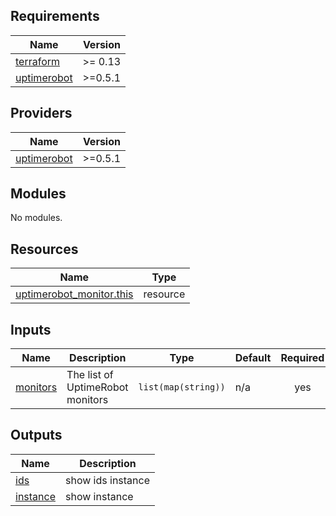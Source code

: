 <!-- BEGIN_TF_DOCS -->
## Requirements

| Name | Version |
|------|---------|
| <a name="requirement_terraform"></a> [terraform](#requirement\_terraform) | >= 0.13 |
| <a name="requirement_uptimerobot"></a> [uptimerobot](#requirement\_uptimerobot) | >=0.5.1 |

## Providers

| Name | Version |
|------|---------|
| <a name="provider_uptimerobot"></a> [uptimerobot](#provider\_uptimerobot) | >=0.5.1 |

## Modules

No modules.

## Resources

| Name | Type |
|------|------|
| [uptimerobot_monitor.this](https://registry.terraform.io/providers/louy/uptimerobot/latest/docs/resources/monitor) | resource |

## Inputs

| Name | Description | Type | Default | Required |
|------|-------------|------|---------|:--------:|
| <a name="input_monitors"></a> [monitors](#input\_monitors) | The list of UptimeRobot monitors | `list(map(string))` | n/a | yes |

## Outputs

| Name | Description |
|------|-------------|
| <a name="output_ids"></a> [ids](#output\_ids) | show ids instance |
| <a name="output_instance"></a> [instance](#output\_instance) | show instance |
<!-- END_TF_DOCS -->